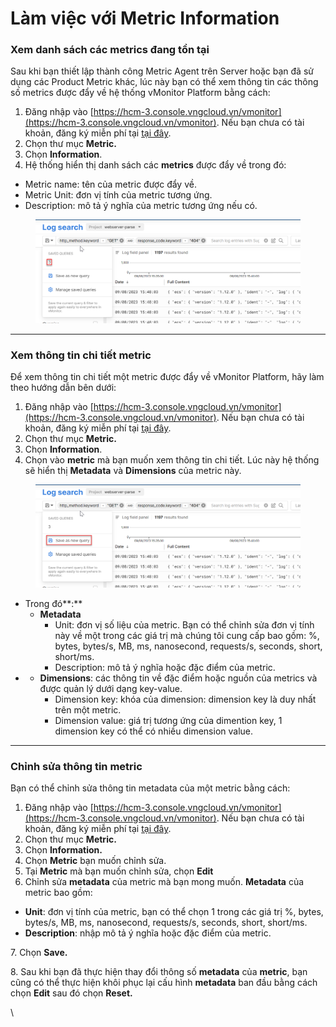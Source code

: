 # Làm việc với Metric Information

### Xem danh sách các metrics đang tồn tại

Sau khi bạn thiết lập thành công Metric Agent trên Server hoặc bạn đã sử dụng các Product Metric khác, lúc này bạn có thể xem thông tin các thông số metrics được đẩy về hệ thống vMonitor Platform bằng cách:

1. Đăng nhập vào [https://hcm-3.console.vngcloud.vn/vmonitor](https://hcm-3.console.vngcloud.vn/vmonitor). Nếu bạn chưa có tài khoản, đăng ký miễn phí tại [tại đây](https://register.vngcloud.vn/signup).
2. Chọn thư mục **Metric.**
3. Chọn **Information**.
4. Hệ thống hiển thị danh sách các **metrics** được đẩy về trong đó:&#x20;

* Metric name: tên của metric được đẩy về.&#x20;
* Metric Unit: đơn vị tính của metric tương ứng.
* Description: mô tả ý nghĩa của metric tương ứng nếu có.

<figure><img src="../../../.gitbook/assets/image (144).png" alt=""><figcaption></figcaption></figure>

***

### Xem thông tin chi tiết metric

Để xem thông tin chi tiết một metric được đẩy về vMonitor Platform, hãy làm theo hướng dẫn bên dưới:&#x20;

1. Đăng nhập vào [https://hcm-3.console.vngcloud.vn/vmonitor](https://hcm-3.console.vngcloud.vn/vmonitor). Nếu bạn chưa có tài khoản, đăng ký miễn phí tại [tại đây](https://register.vngcloud.vn/signup).
2. Chọn thư mục **Metric.**
3. Chọn **Information**.
4. Chọn vào **metric** mà bạn muốn xem thông tin chi tiết. Lúc này hệ thống sẽ hiển thị **Metadata** và **Dimensions** của metric này.&#x20;

<figure><img src="../../../.gitbook/assets/image (145).png" alt="" width="563"><figcaption></figcaption></figure>

* Trong đó**:**
  * **Metadata**
    * Unit: đơn vị số liệu của metric. Bạn có thể chỉnh sửa đơn vị tính này về một trong các giá trị mà chúng tôi cung cấp bao gồm: %, bytes, bytes/s, MB, ms, nanosecond, requests/s, seconds, short, short/ms.
    * Description: mô tả ý nghĩa hoặc đặc điểm của metric.
*
  * **Dimensions**: các thông tin về đặc điểm hoặc nguồn của metrics và được quản lý dưới dạng key-value.
    * Dimension key: khóa của dimension: dimension key là duy nhất trên một metric.
    * Dimension value: giá trị tương ứng của dimention key, 1 dimension key có thể có nhiều dimension value.

***

### Chỉnh sửa thông tin metric

Bạn có thể chỉnh sửa thông tin metadata của một metric bằng cách:&#x20;

1. Đăng nhập vào [https://hcm-3.console.vngcloud.vn/vmonitor](https://hcm-3.console.vngcloud.vn/vmonitor). Nếu bạn chưa có tài khoản, đăng ký miễn phí tại [tại đây](https://register.vngcloud.vn/signup).
2. Chọn thư mục **Metric.**
3. Chọn **Information.**
4. Chọn **Metric** bạn muốn chỉnh sửa.
5. Tại **Metric** mà bạn muốn chỉnh sửa, chọn **Edit**
6. Chỉnh sửa **metadata** của metric mà bạn mong muốn. **Metadata** của metric bao gồm:

* **Unit**: đơn vị tính của metric, bạn có thể chọn 1 trong các giá trị %, bytes, bytes/s, MB, ms, nanosecond, requests/s, seconds, short, short/ms.
* **Description**: nhập mô tả ý nghĩa hoặc đặc điểm của metric.

7\. Chọn **Save.**

8\. Sau khi bạn đã thực hiện thay đổi thông số **metadata** của **metric**, bạn cũng có thể thực hiện khôi phục lại cấu hình **metadata** ban đầu bằng cách chọn **Edit** sau đó chọn **Reset.**

\
